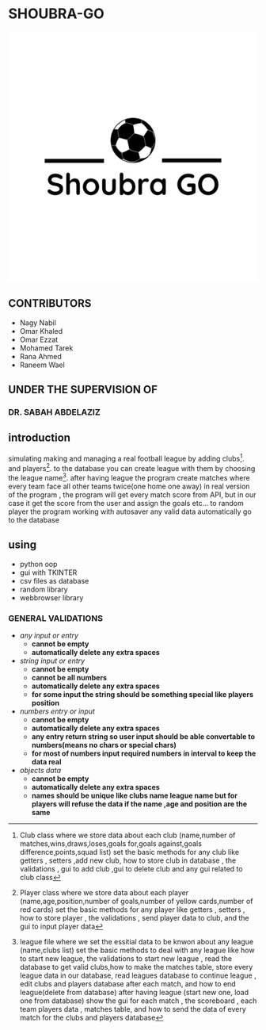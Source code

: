 # SHOUBRA-GO
![LOGO](https://github.com/nagy-nabil/SHOUBRA-GO/blob/main/Shoubra_GO-logos_black.png)
## **CONTRIBUTORS**
* Nagy Nabil
* Omar Khaled
* Omar Ezzat
* Mohamed Tarek
* Rana Ahmed
* Raneem Wael

## UNDER THE SUPERVISION OF
### DR. SABAH ABDELAZIZ

## introduction 
simulating making and managing a real football league
by adding clubs[^club]. and players[^player]. to the database you can create league with them by choosing the league name[^league].
after having league the program create matches where every team face all other teams twice(one home one away)
in real version of the program , the program will get every match score from API, but in our case it get the score from the user and assign the goals etc... to random player
the program working with autosaver any valid data automatically go to the database

## using
* python oop
* gui with TKINTER
* csv files as database
* random library
* webbrowser library

[^player]: Player class where we store data about each player (name,age,position,number of goals,number of yellow cards,number of red cards)
set the basic methods for any player like getters , setters , how to store player , the validations , send player data to club, and the gui to input player data

[^club]: Club class where we store data about each club (name,number of matches,wins,draws,loses,goals for,goals against,goals difference,points,squad list)
set the basic methods for any club like getters , setters ,add new club,  how to store club in database , the validations , gui to add club ,gui to delete club and any gui related to club class

[^league]: league file where we set the essitial data to be knwon about any league (name,clubs list)
set the basic methods to deal with any league like how to start new league, the validations to start new league , read the database to get valid clubs,how to make the matches table, store every league data in our database, read leagues database to continue league , edit clubs and players database after each match, and how to end league(delete from database)
after having league (start new one, load one from database)
show the gui for each match , the scoreboard , each team players data , matches table, and how to send the data of every match for the clubs and players database

### GENERAL VALIDATIONS
* *any input or entry*
    * **cannot be empty**  
    * **automatically delete any extra spaces**
* *string input or entry*
    * **cannot be empty**
    * **cannot be all numbers**  
    * **automatically delete any extra spaces**
    * **for some input the string should be something special like players position**
* *numbers entry or input*
    * **cannot be empty**  
    * **automatically delete any extra spaces**
    * **any entry return string so user input should be able convertable to numbers(means no chars or special chars)**
    * **for most of numbers input required numbers in interval to keep the data real**
* *objects data*
    * **cannot be empty**  
    * **automatically delete any extra spaces**
    * **names should be unique like clubs name league name but for players will refuse the data if the name ,age and position are the same**
